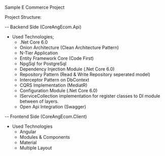 Sample E Commerce Project


Project Structure:

-- Backend Side (CoreAngEcom.Api)

  - Used Technologies;
    - .Net Core 6.0
    - Onion Architecture (Clean Architecture Pattern)
    - N-Tier Application
    - Entity Framework Core (Code First)
    - NpgSql for PostgreSql
    - Dependency Injection Module (.Net Core 6.0)
    - Repository Pattern (Read & Write Repository seperated model)
    - Interceptor Pattern on DbContext
    - CQRS Implementation (MediatR)
    - Configuration Module (.Net Core 6.0)
    - IServiceCollection implementation for register classes to DI module between of layers.
    - Open Api Integration (Swagger)
    
    
    
-- Frontend Side (CoreAngEcom.Client)

  - Used Technologies
    - Angular
    - Modules & Components
    - Material
    - Multiple Layout 
